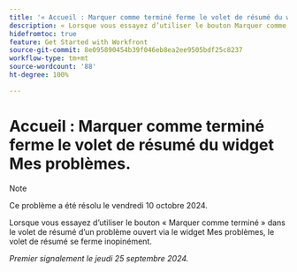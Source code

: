```yaml
---
title: '« Accueil : Marquer comme terminé ferme le volet de résumé du widget Mes problèmes. »'
description: « Lorsque vous essayez d’utiliser le bouton Marquer comme terminé dans le volet de résumé d’un problème ouvert via le widget Mes problèmes, le volet de résumé se ferme inopinément. »
hidefromtoc: true
feature: Get Started with Workfront
source-git-commit: 8e095890454b39f046eb8ea2ee9505bdf25c8237
workflow-type: tm+mt
source-wordcount: '88'
ht-degree: 100%

---
```



# Accueil : Marquer comme terminé ferme le volet de résumé du widget Mes problèmes.

>[!NOTE]
>
>Ce problème a été résolu le vendredi 10 octobre 2024.

Lorsque vous essayez d’utiliser le bouton « Marquer comme terminé » dans le volet de résumé d’un problème ouvert via le widget Mes problèmes, le volet de résumé se ferme inopinément.

_Premier signalement le jeudi 25 septembre 2024._
